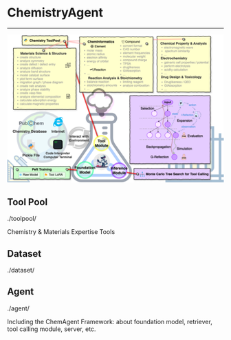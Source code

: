 # ChemistryAgent

---

![ChemAgent](asset/ChemAgent.png)

## Tool Pool

./toolpool/

Chemistry & Materials Expertise Tools

## Dataset

./dataset/

## Agent

./agent/

Including the ChemAgent Framework: about foundation model, retriever, tool calling module, server, etc.

